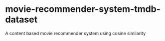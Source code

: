 # movie-recommender-system-tmdb-dataset #
A content based movie recommender system using cosine similarity
